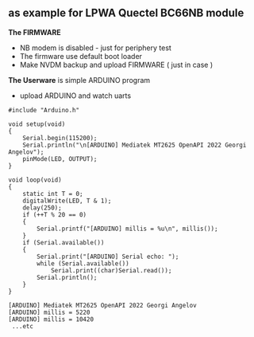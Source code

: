 ## as example for LPWA Quectel BC66NB module

**The FIRMWARE**
* NB modem is disabled - just for periphery test
* The firmware use default boot loader
* Make NVDM backup and upload FIRMWARE ( just in case )

**The Userware** is simple ARDUINO program
* upload ARDUINO and watch uarts
```
#include "Arduino.h"

void setup(void)
{
    Serial.begin(115200);
    Serial.println("\n[ARDUINO] Mediatek MT2625 OpenAPI 2022 Georgi Angelov");
    pinMode(LED, OUTPUT);
}

void loop(void)
{
    static int T = 0;
    digitalWrite(LED, T & 1);
    delay(250);
    if (++T % 20 == 0)
    {
        Serial.printf("[ARDUINO] millis = %u\n", millis());
    }
    if (Serial.available())
    {
        Serial.print("[ARDUINO] Serial echo: ");
        while (Serial.available())
            Serial.print((char)Serial.read());
        Serial.println();
    }
}
```

```
[ARDUINO] Mediatek MT2625 OpenAPI 2022 Georgi Angelov
[ARDUINO] millis = 5220
[ARDUINO] millis = 10420
 ...etc
```

